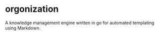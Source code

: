 # orgonization
A knowledge management engine written in go for automated templating using Markdown.
